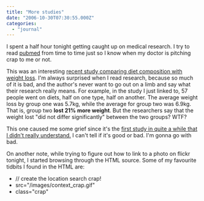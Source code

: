 ```yaml
---
title: "More studies"
date: "2006-10-30T07:30:55.000Z"
categories: 
  - "journal"
---
```


I spent a half hour tonight getting caught up on medical research. I try to read [pubmed](http://www.pubmed.com) from time to time just so I know when my doctor is pitching crap to me or not.

This was an interesting [recent study comparing diet composition with weight loss](http://www.ncbi.nlm.nih.gov/entrez/query.fcgi?db=pubmed&cmd=Retrieve&dopt=AbstractPlus&list_uids=17023708&query_hl=7&itool=pubmed_docsum). I'm always surprised when I read research, because so much of it is bad, and the author's never want to go out on a limb and say what their research really means. For example, in the study I just linked to, 57 people went on diets, half on one type, half on another. The average weight loss by group one was 5.7kg, while the average for group two was 6.9kg. That is, group two **lost 21% more weight**. But the researchers say that the weight lost "did not differ significantly" between the two groups? WTF?

This one caused me some grief since it's the [first study in quite a while that I didn't really understand.](http://www.ncbi.nlm.nih.gov/entrez/query.fcgi?db=pubmed&cmd=Retrieve&dopt=AbstractPlus&list_uids=17062764&query_hl=1&itool=pubmed_DocSum) I can't tell if it's good or bad. I'm gonna go with bad.

On another note, while trying to figure out how to link to a photo on flickr tonight, I started browsing through the HTML source. Some of my favourite tidbits I found in the HTML are:

- // create the location search crap!
- src="/images/context\_crap.gif"
- class="crap"
